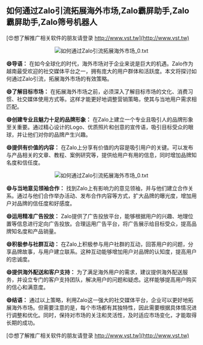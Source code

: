 ## **如何通过Zalo引流拓展海外市场,Zalo霸屏助手,Zalo霸屏助手,Zalo筛号机器人**

[😍想了解推广相关软件的朋友请登录 http://www.vst.tw](http://www.vst.tw)

 <center><img src="https://vst.tw/MP4/tuiguang/png/2.png" alt="如何通过Zalo引流拓展海外市场_0.txt"></center>

**😄导语：**
在如今全球化的时代，海外市场对于企业来说是巨大的机遇。Zalo作为越南最受欢迎的社交媒体平台之一，拥有庞大的用户群体和活跃度。本文将探讨如何通过Zalo引流，拓展海外市场的有效策略。

**😄了解目标市场：**
在拓展海外市场之前，必须深入了解目标市场的文化、消费习惯、社交媒体使用方式等。这样才能更好地调整营销策略，使其与当地用户需求相匹配。

**😄创建专业且魅力十足的品牌形象：**
在Zalo上建立一个专业且吸引人的品牌形象至关重要。通过精心设计的Logo、优质照片和创意的宣传语，吸引目标受众的眼球，并让他们对你的品牌产生兴趣。

**😄提供有价值的内容：**
在Zalo上分享有价值的内容是吸引用户的关键。可以发布与产品相关的文章、教程、案例研究等，提供给用户有用的信息，同时增加品牌知名度和信任度。

 <center><img src="https://vst.tw/MP4/tuiguang/png/3.png" alt="如何通过Zalo引流拓展海外市场_0.txt"></center>

**😄与当地意见领袖合作：**
找到Zalo上有影响力的意见领袖，并与他们建立合作关系。通过与他们合作举办活动、发布合作内容等方式，扩大品牌的曝光度，增加用户对品牌的信任度和好感度。

**😄运用精准广告投放：**
Zalo提供了广告投放平台，能够根据用户的兴趣、地理位置等信息进行定向广告投放。合理运用广告平台，将广告展示给目标受众，提高品牌知名度和产品销量。

**😄积极参与社群互动：**
在Zalo上积极参与用户社群的互动，回答用户的问题，分享品牌故事，与用户建立联系。这种互动能够增加用户对品牌的认知度，提高用户的忠诚度。

**😄提供海外配送和客户支持：**
为了满足海外用户的需求，建议提供海外配送服务，并设立专门的客户支持团队，解决用户的问题和疑虑。这样能够提高用户购买的信心和满意度。

**😄结语：**
通过以上策略，利用Zalo这一强大的社交媒体平台，企业可以更好地拓展海外市场。但需要注意的是，每个市场都有其独特性，因此需要根据具体情况进行调整和优化。同时，保持对市场的关注和灵活性，及时适应市场变化，才能取得长期的成功。

[😍想了解推广相关软件的朋友请登录 http://www.vst.tw](http://www.vst.tw)



